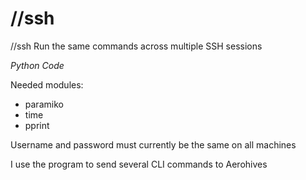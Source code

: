 # //ssh
//ssh Run the same commands across multiple SSH sessions

*Python Code*

Needed modules: 

  - paramiko
  - time
  - pprint
  
Username and password must currently be the same on all machines

I use the program to send several CLI commands to Aerohives
